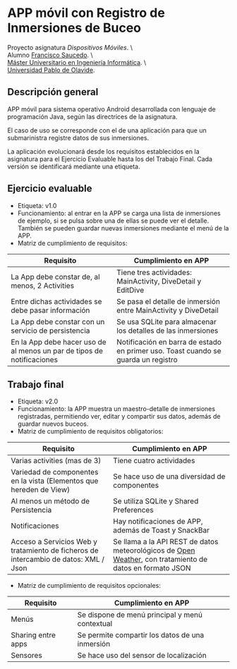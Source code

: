 # APP móvil con Registro de Inmersiones de Buceo

Proyecto asignatura *Dispositivos Móviles*. \  
Alumno [Francisco Saucedo](https://www.linkedin.com/in/franciscosaucedo/). \  
[Máster Universitario en Ingeniería Informática](https://www.upo.es/postgrado/Master-Oficial-Ingenieria-Informatica/). \  
[Universidad Pablo de Olavide](https://www.upo.es).

## Descripción general

APP móvil para sistema operativo Android desarrollada con lenguaje de programación Java, según las directrices de la asignatura.

El caso de uso se corresponde con el de una aplicación para que un submarinistra registre datos de sus inmersiones.

La aplicación evolucionará desde los requisitos establecidos en la asignatura para el Ejercicio Evaluable hasta los del Trabajo Final. Cada versión se identificará mediante una etiqueta.

## Ejercicio evaluable
* Etiqueta: v1.0
* Funcionamiento: al entrar en la APP se carga una lista de inmersiones de ejemplo, si se pulsa sobre una de ellas se puede ver el detalle. También se pueden guardar nuevas inmersiones mediante el menú de la APP.
* Matriz de cumplimiento de requisitos:

| Requisito | Cumplimiento en APP                                                               |  
| --------- |-----------------------------------------------------------------------------------|  
| La App debe constar de, al menos, 2 Activities | Tiene tres actividades: MainActivity, DiveDetail y EditDive                       |  
| Entre dichas actividades se debe pasar información | Se pasa el detalle de inmersión entre MainActivity y DiveDetail                   |  
| La App debe constar con un servicio de persistencia | Se usa SQLite para almacenar los detalles de las inmersiones                      |  
| En la App debe hacer uso de al menos un par de tipos de notificaciones | Notificación en barra de estado en primer uso. Toast cuando se guarda un registro |

## Trabajo final
* Etiqueta: v2.0
* Funcionamiento: la APP muestra un maestro-detalle de inmersiones registradas, permitiendo ver, editar y compartir sus datos, además de guardar nuevos buceos.
* Matriz de cumplimiento de requisitos obligatorios:

| Requisito | Cumplimiento en APP                                                               |  
| --------- |-----------------------------------------------------------------------------------|  
| Varias activities (mas de 3) | Tiene cuatro actividades                       |  
| Variedad de componentes en la vista (Elementos que hereden de View) | Se hace uso de una diversidad de componentes                       |  
| Al menos un método de Persistencia | Se utiliza SQLite y Shared Preferences                       |  
| Notificaciones | Hay notificaciones de APP, además de Toast y SnackBar                      |  
| Acceso a Servicios Web y tratamiento de ficheros de intercambio de datos: XML / Json |                      Se llama a la API REST de datos meteorológicos de [Open Weather](https://openweathermap.org/api), con tratamiento de datos en formato JSON  |
* Matriz de cumplimiento de requisitos opcionales:

| Requisito | Cumplimiento en APP                                                               |  
| --------- |-----------------------------------------------------------------------------------|  
| Menús | Se dispone de menú principal y menú contextual                       |  
| Sharing entre apps | Se permite compartir los datos de una inmersión                       |  
| Sensores | Se hace uso del sensor de localización                       |  
